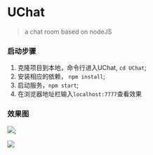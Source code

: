# UChat
> a chat room based on nodeJS

### 启动步骤

1. 克隆项目到本地，命令行进入UChat, `cd UChat`;
2. 安装相应的依赖， `npm install`;
3. 启动服务，`npm start`;
4. 在浏览器地址栏输入`localhost:7777`查看效果

### 效果图

![](http://7xt6mo.com1.z0.glb.clouddn.com/H%25_L7%7DUB%7DYY%285%25V%7D%25IN6%5BYN.png);

![](http://7xt6mo.com1.z0.glb.clouddn.com/K5YHRE0%7D%29%5BXOO%7BS%5D1LYWY%5B3.png)